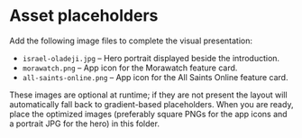 # Asset placeholders

Add the following image files to complete the visual presentation:

- `israel-oladeji.jpg` – Hero portrait displayed beside the introduction.
- `morawatch.png` – App icon for the Morawatch feature card.
- `all-saints-online.png` – App icon for the All Saints Online feature card.

These images are optional at runtime; if they are not present the layout will automatically fall back to gradient-based placeholders. When you are ready, place the optimized images (preferably square PNGs for the app icons and a portrait JPG for the hero) in this folder.
